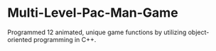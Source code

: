 # Multi-Level-Pac-Man-Game
Programmed 12 animated, unique game functions by utilizing object-oriented programming in C++.
